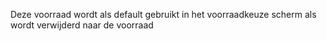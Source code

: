 Deze voorraad wordt als default gebruikt in het voorraadkeuze scherm als wordt verwijderd naar de voorraad